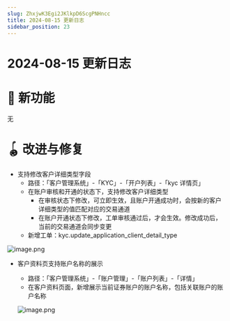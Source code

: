 ```yaml
---
slug: ZhxjwK3Egi2JKlkpD6ScgPNHncc
title: 2024-08-15 更新日志
sidebar_position: 23
---
```



# 2024-08-15 更新日志


# 🎉 新功能


无


# 🪀 改进与修复

- 支持修改客户详细类型字段
    - 路径：「客户管理系统」-「KYC」-「开户列表」-「kyc 详情页」
    - 在账户审核和开通的状态下，支持修改客户详细类型
        - 在审核状态下修改，可立即生效，且账户开通成功时，会按新的客户详细类型的值匹配对应的交易通道
        - 在账户开通状态下修改，工单审核通过后，才会生效。修改成功后，当前的交易通道会同步变更
    - 新增工单：kyc.update_application_client_detail_type

![image.png](/assets/cbfeb43439082525d859175c5c75f3b0.png)

- 客户资料页支持账户名称的展示
    - 路径：「客户管理系统」-「账户管理」-「账户列表」-「详情」
    - 在客户资料页面，新增展示当前证券账户的账户名称，包括关联账户的账户名称

    ![image.png](/assets/fa88abcfb0c7df9818f35e2f73990807.png)

